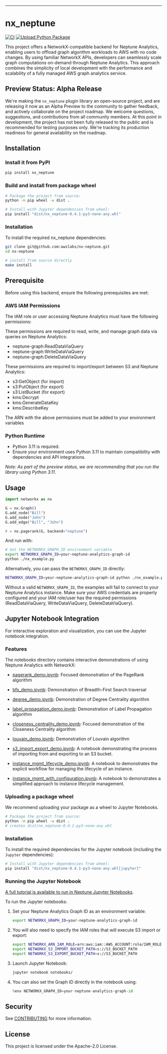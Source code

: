 
---
# nx_neptune

[![CI](https://github.com/awslabs/nx-neptune/actions/workflows/main.yml/badge.svg)](https://github.com/awslabs/nx-neptune/actions/workflows/main.yml)
[![Upload Python Package](https://github.com/awslabs/nx-neptune/actions/workflows/python-publish.yml/badge.svg)](https://github.com/awslabs/nx-neptune/actions/workflows/python-publish.yml)

This project offers a NetworkX-compatible backend for Neptune Analytics, enabling users to offload graph algorithm workloads to AWS with no code changes. By using familiar NetworkX APIs, developers can seamlessly scale graph computations on-demand through Neptune Analytics. This approach combines the simplicity of local development with the performance and scalability of a fully managed AWS graph analytics service.

## Preview Status: Alpha Release

We're making the `nx_neptune` plugin library an open-source project, and are releasing it now as an Alpha Preview to the community to gather feedback, and actively collaborate on the project roadmap. We welcome questions, suggestions, and contributions from all community members. At this point in development, the project has not been fully released to the public and is recommended for testing purposes only.  We're tracking its production readiness for general availability on the roadmap.   

## Installation

### Install it from PyPI

```bash
pip install nx_neptune
```

### Build and install from package wheel

```bash
# Package the project from source:
python -m pip wheel -w dist .

# Install with Jupyter dependencies from wheel: 
pip install "dist/nx_neptune-0.4.1-py3-none-any.whl"
```

### Installation

To install the required nx_neptune dependencies:

```bash
git clone git@github.com:awslabs/nx-neptune.git
cd nx-neptune

# install from source directly
make install
```

## Prerequisite 
Before using this backend, ensure the following prerequisites are met:

### AWS IAM Permissions
The IAM role or user accessing Neptune Analytics must have the following permissions:

These permissions are required to read, write, and manage graph data via queries on Neptune Analytics:

 - neptune-graph:ReadDataViaQuery
 - neptune-graph:WriteDataViaQuery
 - neptune-graph:DeleteDataViaQuery

These permissions are required to import/export between S3 and Neptune Analytics: 

 - s3:GetObject (for import)
 - s3:PutObject (for export)
 - s3:ListBucket (for export)
 - kms:Decrypt
 - kms:GenerateDataKey
 - kms:DescribeKey

The ARN with the above permissions must be added to your environment variables

### Python Runtime
 - Python 3.11 is required.
 - Ensure your environment uses Python 3.11 to maintain compatibility with dependencies and API integrations.

_Note: As part of the preview status, we are recommending that you run the library using Python 3.11_. 

## Usage

```py
import networkx as nx

G = nx.Graph()
G.add_node("Bill")
G.add_node("John")
G.add_edge("Bill", "John")

r = nx.pagerank(G, backend="neptune")
```

And run with:

```bash
# Set the NETWORKX_GRAPH_ID environment variable
export NETWORKX_GRAPH_ID=your-neptune-analytics-graph-id
python ./nx_example.py
```

Alternatively, you can pass the `NETWORKX_GRAPH_ID` directly:

```bash
NETWORKX_GRAPH_ID=your-neptune-analytics-graph-id python ./nx_example.py
````

Without a valid `NETWORKX_GRAPH_ID`, the examples will fail to connect to your Neptune
Analytics instance. Make sure your AWS credentials are properly configured and
your IAM role/user has the required permissions (ReadDataViaQuery,
WriteDataViaQuery, DeleteDataViaQuery).

## Jupyter Notebook Integration

For interactive exploration and visualization, you can use the Jupyter notebook integration.

### Features

The notebooks directory contains interactive demonstrations of using Neptune Analytics with NetworkX:

- [pagerank_demo.ipynb](https://github.com/awslabs/nx-neptune/blob/main/notebooks/pagerank_demo.ipynb): Focused demonstration of the PageRank algorithm

- [bfs_demo.ipynb](https://github.com/awslabs/nx-neptune/blob/main/notebooks/bfs_demo.ipynb): Demonstration of Breadth-First Search traversal

- [degree_demo.ipynb](https://github.com/awslabs/nx-neptune/blob/main/notebooks/degree_demo.ipynb): Demonstration of Degree Centrality algorithm

- [label_propagation_demo.ipynb](https://github.com/awslabs/nx-neptune/blob/main/notebooks/label_propagation_demo.ipynb): Demonstration of Label Propagation algorithm

- [closeness_centrality_demo.ipynb](https://github.com/awslabs/nx-neptune/blob/main/notebooks/closeness_centrality_demo.ipynb): Focused demonstration of the Closeness Centrality algorithm

- [louvain_demo.ipynb](https://github.com/awslabs/nx-neptune/blob/main/notebooks/louvain_demo.ipynb): Demonstration of Louvain algorithm

- [s3_import_export_demo.ipynb](https://github.com/awslabs/nx-neptune/blob/main/notebooks/s3_import_export_demo.ipynb): A notebook demonstrating the process of importing from and exporting to an S3 bucket.

- [instance_mgmt_lifecycle_demo.ipynb](https://github.com/awslabs/nx-neptune/blob/main/notebooks/instance_mgmt_lifecycle_demo.ipynb): A notebook to demonstrates the explicit workflow for managing the lifecycle of an instance.   

- [instance_mgmt_with_configuration.ipynb](https://github.com/awslabs/nx-neptune/blob/main/notebooks/instance_mgmt_with_configuration.ipynb): A notebook to demonstrates a simplified approach to instance lifecycle management.   


### Uploading a package wheel

We recommend uploading your package as a wheel to Jupyter Notebooks. 

```bash
# Package the project from source:
python -m pip wheel -w dist .
# creates dist/nx_neptune-0.4.1-py3-none-any.whl
```

### Installation

To install the required dependencies for the Jupyter notebook (including the `Jupyter` dependencies):

```bash
# Install with Jupyter dependencies from wheel: 
pip install "dist/nx_neptune-0.4.1-py3-none-any.whl[jupyter]"
```

### Running the Jupyter Notebook

[A full tutorial is available to run in Neptune Jupyter Notebooks](https://github.com/awslabs/nx-neptune/blob/main/notebooks/README.md).

To run the Jupyter notebooks:

1. Set your Neptune Analytics Graph ID as an environment variable:
   ```bash
   export NETWORKX_GRAPH_ID=your-neptune-analytics-graph-id
   ```

2. You will also need to specify the IAM roles that will execute S3 import or export:

   ```bash
   export NETWORKX_ARN_IAM_ROLE=arn:aws:iam::AWS_ACCOUNT:role/IAM_ROLE_NAME
   export NETWORKX_S3_IMPORT_BUCKET_PATH=s://S3_BUCKET_PATH
   export NETWORKX_S3_EXPORT_BUCKET_PATH=s://S3_BUCKET_PATH
   ```

3. Launch Jupyter Notebook:
   ```bash
   jupyter notebook notebooks/
   ```

4. You can also set the Graph ID directly in the notebook using:
   ```python
   %env NETWORKX_GRAPH_ID=your-neptune-analytics-graph-id
   ```

## Security

See [CONTRIBUTING](https://github.com/awslabs/nx-neptune/blob/main/CONTRIBUTING.md#security-issue-notifications) for more information.

## License

This project is licensed under the Apache-2.0 License.

